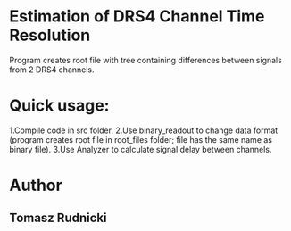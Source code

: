 # Estimation of DRS4 Channel Time Resolution
Program creates root file with tree containing differences
between signals from 2 DRS4 channels.

# Quick usage:
1.Compile code in src folder.
2.Use binary_readout to change data format (program creates root file in root_files folder; 
file has the same name as binary file).
3.Use Analyzer to calculate signal delay between channels.

# Author
## Tomasz Rudnicki

